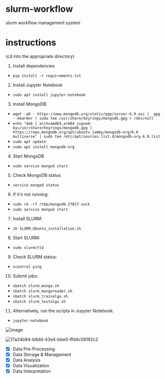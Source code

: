 # slurm-workflow
slurm workflow management system 

# instructions
(cd into the appropriate directory)
1) Install dependencies
- ```pip install -r requirements.txt```
2) Install Jupyter Notebook
- ```sudo apt install jupyter-notebook```
3) Install MongoDB
- ```wget -qO - https://www.mongodb.org/static/pgp/server-6.0.asc |  gpg --dearmor | sudo tee /usr/share/keyrings/mongodb.gpg > /dev/null```
- ```echo "deb [ arch=amd64,arm64 signed-by=/usr/share/keyrings/mongodb.gpg ] https://repo.mongodb.org/apt/ubuntu jammy/mongodb-org/6.0 multiverse" | sudo tee /etc/apt/sources.list.d/mongodb-org-6.0.list```
- ```sudo apt update```
- ```sudo apt install mongodb-org```
4) Start MongoDB
- `sudo service mongod start`
5) Check MongoDB status
- `service mongod status`
6) If it's not running:
- `sudo rm -rf /tmp/mongodb-27017.sock`
- `sudo service mongod start`
7) Install SLURM:
- `sh SLURM_Ubuntu_installation.sh`
8) Start SLURM:
- `sudo slurmctld`
9) Check SLURM status:
- `scontrol ping`
10) Submit jobs:
- `sbatch slurm_mongo.sh`
- `sbatch slurm_mongoreader.sh`
- `sbatch slurm_trainalgo.sh`
- `sbatch slurm_testalgo.sh`
11) Alternatively, run the scripts in Jupyter Notebook:
- `jupyter-notebook`

![image](https://github.com/d1by/slurm-workflow/assets/108338649/81a0490e-0454-4c8d-b71c-88ee9a56b77e)


![17a24b84-b8dd-43e4-bbe0-ffd4c59192c2](https://github.com/d1by/slurm-workflow/assets/108338649/33c25a2c-a166-42ff-81ae-d76fcc384974)
- [x] Data Pre-Processing
- [x] Data Storage & Management
- [x] Data Analysis
- [x] Data Visualization
- [x] Data Interpretation
